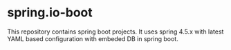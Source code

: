 # spring.io-boot
This repository contains spring boot projects. It uses spring 4.5.x with latest YAML based configuration with embeded DB in spring boot.
